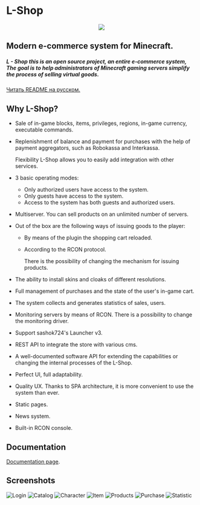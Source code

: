 # L-Shop

<p align="center">
<img src ="http://i90.fastpic.ru/big/2017/0309/9c/1cebb8e0e70a432b71102bf20334459c.png">
</p>

## Modern e-commerce system for Minecraft.

##### L - Shop this is an open source project, an entire e-commerce system, The goal is to help administrators of Minecraft gaming servers simplify the process of selling virtual goods.

[Читать README на русском.](README_RU.md)

## Why L-Shop?
* Sale of in-game blocks, items, privileges, regions, in-game currency, executable commands.
* Replenishment of balance and payment for purchases with the help of payment aggregators, such as Robokassa and Interkassa.

    Flexibility L-Shop allows you to easily add integration with other services.
* 3 basic operating modes:
    * Only authorized users have access to the system.
    * Only guests have access to the system.
    * Access to the system has both guests and authorized users.
* Multiserver. You can sell products on an unlimited number of servers.
* Out of the box are the following ways of issuing goods to the player:
    * By means of the plugin the shopping cart reloaded.
    * According to the RCON protocol.
  
        There is the possibility of changing the mechanism for issuing products.

* The ability to install skins and cloaks of different resolutions.
* Full management of purchases and the state of the user's in-game cart.
* The system collects and generates statistics of sales, users.
* Monitoring servers by means of RCON. There is a possibility to change the monitoring driver.
* Support sashok724's Launcher v3.
* REST API to integrate the store with various cms.
* A well-documented software API for extending the capabilities or changing the internal processes of the L-Shop.
* Perfect UI, full adaptability.
* Quality UX. Thanks to SPA architecture, it is more convenient to use the system than ever.
* Static pages.
* News system.
* Built-in RCON console.

## Documentation
[Documentation page](https://github.com/D3lph1/L-shop/wiki).

## Screenshots

![Login](https://i103.fastpic.ru/big/2018/0812/ce/_8b5ce62578b0703a22c2600c555701ce.png?noht=1)
![Catalog](https://i103.fastpic.ru/big/2018/0812/3d/_0368559fa1534b616f34932843bce93d.png?noht=1)
![Character](https://i103.fastpic.ru/big/2018/0812/fe/_68a65cb3a2e5c60b46fd794d289644fe.png?noht=1)
![Item](http://i103.fastpic.ru/big/2018/0812/94/_d4f116eab5e9340427a48d4cc7e42294.png?noht=1)
![Products](http://i103.fastpic.ru/big/2018/0812/b1/_48b0576f13951cc519c624b8475fd5b1.png?noht=1)
![Purchase](http://i103.fastpic.ru/big/2018/0812/b1/_79316ae1b13c28d78cd70f24e982cfb1.png?noht=1)
![Statistic](http://i103.fastpic.ru/big/2018/0812/b6/_87f30db2707cc0013eeaa768b2263ab6.png?noht=1)
